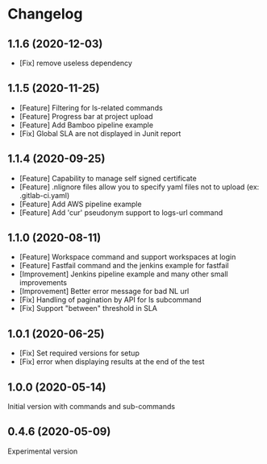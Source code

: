 # Changelog
## 1.1.6 (2020-12-03)
- [Fix] remove useless dependency

## 1.1.5 (2020-11-25)
- [Feature] Filtering for ls-related commands
- [Feature] Progress bar at project upload
- [Feature] Add Bamboo pipeline example
- [Fix] Global SLA are not displayed in Junit report

## 1.1.4 (2020-09-25)
- [Feature] Capability to manage self signed certificate
- [Feature] .nlignore files allow you to specify yaml files not to upload (ex: .gitlab-ci.yaml)
- [Feature] Add AWS pipeline example
- [Feature] Add 'cur' pseudonym support to logs-url command

## 1.1.0 (2020-08-11)
- [Feature] Workspace command and support workspaces at login
- [Feature] Fastfail command and the jenkins example for fastfail
- [Improvement] Jenkins pipeline example and many other small improvements
- [Improvement] Better error message for bad NL url
- [Fix] Handling of pagination by API for ls subcommand
- [Fix] Support "between" threshold in SLA</li></ul>

## 1.0.1 (2020-06-25)
- [Fix] Set required versions for setup
- [Fix] error when displaying results at the end of the test

## 1.0.0 (2020-05-14)
Initial version with commands and sub-commands

## 0.4.6 (2020-05-09)
Experimental version

